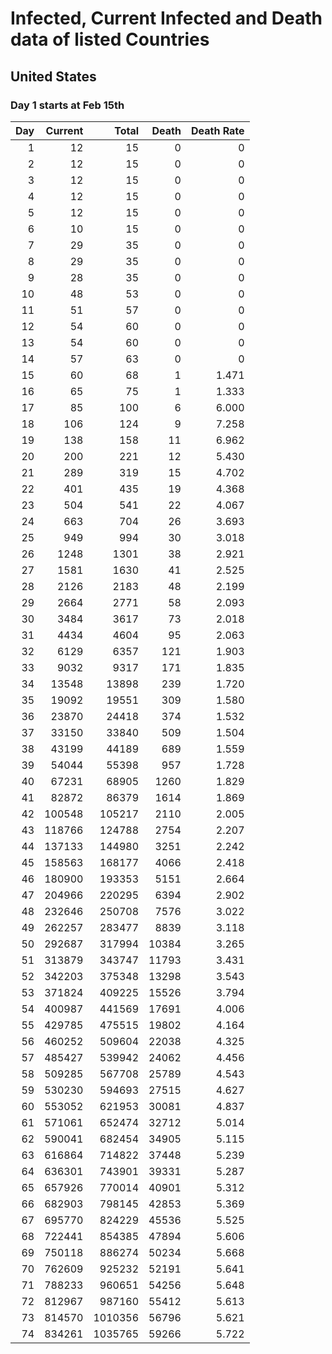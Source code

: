 # Infected, Current Infected and Death data of listed Countries
## United States
### Day 1 starts at Feb 15th
|Day	|Current	|Total	|Death|Death Rate|
|---: |-------: |-----: |---: |------: |
|1	|12	|15	|0|0|
|2	|12	|15	|0|0|
|3	|12	|15	|0|0|
|4	|12	|15	|0|0|
|5	|12	|15	|0|0|
|6	|10	|15	|0|0|
|7	|29	|35	|0|0|
|8	|29	|35	|0|0|
|9	|28	|35	|0|0|
|10	|48	|53	|0|0|
|11	|51	|57	|0|0|
|12	|54	|60	|0|0|
|13	|54	|60	|0|0|
|14	|57	|63	|0|0|
|15	|60	|68	|1|1.471|
|16	|65	|75	|1|1.333|
|17	|85	|100	|6|6.000|
|18	|106	|124	|9|7.258|
|19	|138	|158	|11|6.962|
|20	|200	|221	|12|5.430|
|21	|289	|319	|15|4.702|
|22	|401	|435	|19|4.368|
|23	|504	|541	|22|4.067|
|24	|663	|704	|26|3.693|
|25	|949	|994	|30|3.018|
|26	|1248	|1301	|38|2.921|
|27	|1581	|1630	|41|2.525|
|28	|2126	|2183	|48|2.199|
|29	|2664	|2771	|58|2.093|
|30	|3484	|3617	|73|2.018|
|31	|4434	|4604	|95|2.063|
|32	|6129	|6357	|121|1.903|
|33	|9032	|9317	|171|1.835|
|34	|13548	|13898	|239|1.720|
|35	|19092	|19551	|309|1.580|
|36	|23870	|24418	|374|1.532|
|37	|33150	|33840	|509|1.504|
|38	|43199	|44189	|689|1.559|
|39	|54044	|55398	|957|1.728|
|40	|67231	|68905	|1260|1.829|
|41	|82872	|86379	|1614|1.869|
|42	|100548	|105217	|2110|2.005|
|43	|118766	|124788	|2754|2.207|
|44	|137133	|144980	|3251|2.242|
|45	|158563	|168177	|4066|2.418|
|46	|180900	|193353	|5151|2.664|
|47	|204966	|220295	|6394|2.902|
|48	|232646	|250708	|7576|3.022|
|49	|262257	|283477	|8839|3.118|
|50	|292687	|317994	|10384|3.265|
|51	|313879	|343747	|11793|3.431|
|52	|342203	|375348	|13298|3.543|
|53	|371824	|409225	|15526|3.794|
|54	|400987	|441569	|17691|4.006|
|55	|429785	|475515	|19802|4.164|
|56	|460252	|509604	|22038|4.325|
|57	|485427	|539942	|24062|4.456|
|58	|509285	|567708	|25789|4.543|
|59	|530230	|594693	|27515|4.627|
|60	|553052	|621953	|30081|4.837|
|61	|571061	|652474	|32712|5.014|
|62	|590041	|682454	|34905|5.115|
|63	|616864	|714822	|37448|5.239|
|64	|636301	|743901	|39331|5.287|
|65	|657926	|770014	|40901|5.312|
|66	|682903	|798145	|42853|5.369|
|67	|695770	|824229	|45536|5.525|
|68	|722441	|854385	|47894|5.606|
|69	|750118	|886274	|50234|5.668|
|70	|762609	|925232	|52191|5.641|
|71	|788233	|960651	|54256|5.648|
|72	|812967	|987160	|55412|5.613|
|73	|814570	|1010356	|56796|5.621|
|74	|834261	|1035765	|59266|5.722|
